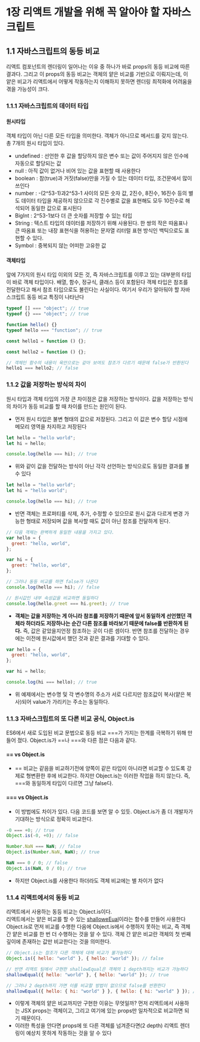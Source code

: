 # 1장 리액트 개발을 위해 꼭 알아야 할 자바스크립트

## 1.1 자바스크립트의 동등 비교

리액트 컴포넌트의 렌더링이 일어나는 이유 중 하나가 바로 props의 동등 비교에 따른 결과다. 그리고 이 props의 동등 비교는 객체의 얕은 비교를 기반으로 이뤄지는데, 이 얕은 비교가 리액트에서 어떻게 작동하는지 이해하지 못하면 렌더링 최적화에 어려움을 겪을 가능성이 크다.

### 1.1.1 자바스크립트의 데이터 타입

#### 원시타입

객체 타입이 아닌 다른 모든 타입을 의미한다. 객체가 아니므로 메서드를 갖지 않는다. 총 7개의 원시 타입이 있다.

- undefined : 선언한 후 값을 할당하지 않은 변수 또는 값이 주어지지 않은 인수에 자동으로 할당되는 값
- null : 아직 값이 없거나 비어 있는 값을 표현할 때 사용한다
- boolean : 참(true)과 거짓(false)만을 가질 수 있는 데이터 타입, 조건문에서 많이 쓰인다
- number : -(2^53-1)과2^53-1 사이의 모든 숫자 값, 2진수, 8진수, 16진수 등의 별도 데이터 타입을 제공하지 않으므로 각 진수별로 값을 표현해도 모두 10진수로 해석되어 동일한 값으로 표시된다
- BigInt : 2^53-1보다 더 큰 숫자를 저장할 수 있는 타입
- String : 텍스트 타입의 데이터를 저장하기 위해 사용된다. 한 쌍의 작은 따옴표나 큰 따옴표 또는 내장 표현식을 허용하는 문자열 리터럴 표현 방식인 백틱으로도 표현할 수 있다.
- Symbol : 중복되지 않는 어떠한 고유한 값

#### 객체타입

앞에 7가지의 원시 타입 이외의 모든 것, 즉 자바스크립트를 이루고 있는 대부분의 타입이 바로 객체 타입이다. 배열, 함수, 정규식, 클래스 등이 포함된다
객체 타입은 참조를 전달한다고 해서 참조 타입으로도 불린다는 사실이다. 여기서 우리가 알아둬야 할 자바스크립트 동등 비교 특징이 나타난다

```js
typeof [] === "object"; // true
typeof {} === "object"; // true

function hello() {}
typeof hello === "function"; // true

const hello1 = function () {};

const hello2 = function () {};

// 객체인 함수의 내용이 육안으로는 같아 보여도 참조가 다르기 때문에 false가 반환된다
hello1 === hello2; // false
```

### 1.1.2 값을 저장하는 방식의 차이

원시 타입과 객체 타입의 가장 큰 차이점은 값을 저장하는 방식이다. 값을 저장하는 방식의 차이가 동등 비교를 할 때 차이를 만드는 원인이 된다.

- 먼저 원시 타입은 불변 형태의 값으로 저장된다. 그리고 이 값은 변수 할당 시점에 메모리 영역을 차지하고 저장된다

```js
let hello = "hello world";
let hi = hello;

console.log(hello === hi); // true
```

- 위와 같이 값을 전달하는 방식이 아닌 각각 선언하는 방식으로도 동일한 결과를 볼 수 있다

```js
let hello = "hello world";
let hi = "hello world";

console.log(hello === hi); // true
```

- 반면 객체는 프로퍼티를 삭제, 추가, 수정할 수 있으므로 원시 값과 다르게 변경 가능한 형태로 저장되며 값을 복사할 때도 값이 아닌 참조를 전달하게 된다.

```js
// 다음 객체는 완벽하게 동일한 내용을 가지고 있다.
var hello = {
  greet: "hello, world",
};

var hi = {
  greet: "hello, world",
};

// 그러나 동등 비교를 하면 false가 나온다
console.log(hello === hi); // false

// 원시값인 내부 속성값을 비교하면 동일하다
console.log(hello.greet === hi.greet); // true
```

- **객체는 값을 저장하는 게 아니라 참조를 저장하기 때문에 앞서 동일하게 선언했던 객체라 하더라도 저장하나는 순간 다른 참조를 바라보기 때문에 false를 반환하게 된다.** 즉, 값은 같았을지언정 참조하는 곳이 다른 셈이다. 반면 참조를 전달하는 경우에는 이전에 원시값에서 했던 것과 같은 결과를 기대할 수 있다.

```js
var hello = {
  greet: "hello, world",
};

var hi = hello;

console.log(hi === hello); // true
```

- 위 예제에서는 변수명 및 각 변수명의 주소가 서로 다르지만 참조값이 복사(얕은 복사)되어 value가 가리키는 주소는 동일하다.

### 1.1.3 자바스크립트의 또 다른 비교 공식, Object.is

ES6에서 새로 도입된 비교 문법으로 동등 비교 ===가 가지는 한계를 극복하기 위해 만들어 졌다. Object.is가 ==나 ===와 다른 점은 다음과 같다.

#### == vs Object.is

- == 비교는 같음을 비교하기전에 양쪽이 같은 타입이 아니라면 비교할 수 있도록 강제로 형변환한 후에 비교한다. 하지만 Object.is는 이러한 작업을 하지 않는다. 즉, ===와 동일하게 타입이 다르면 그냥 false다.

#### === vs Object.is

- 이 방법에도 차이가 있다. 다음 코드를 보면 알 수 있듯. Object.is가 좀 더 개발자가 기대하는 방식으로 정확히 비교한다.

```js
-0 === +0; // true
Object.is(-0, +0); // false

Number.NaN === NaN; // false
Object.is(Number.NaN, NaN); // true

NaN === 0 / 0; // false
Object.is(NaN, 0 / 0); // true
```

- 하지만 Object.is를 사용한다 하더라도 객체 비교에는 별 차이가 없다

### 1.1.4 리액트에서의 동등 비교

리액트에서 사용하는 동등 비교는 Object.is이다.  
리액트에서는 얕은 비교를 할 수 있는 [shalloweEual](https://www.npmjs.com/package/shallowequal)이라는 함수를 만들어 사용한다  
Object.is로 먼저 비교를 수행한 다음에 Object.is에서 수행하지 못하는 비교, 즉 객체 간 얕은 비교를 한 번 더 수행하는 것을 알 수 있다. 객체 간 얕은 비교란 객체의 첫 번째 깊이에 존재하는 값만 비교한다는 것을 의미한다.

```js
// Object.is는 참조가 다른 객체에 대해 비교가 불가능하다
Object.is({ hello: "world" }, { hello: "world" }); // false

// 반면 리액트 팀에서 구현한 shallowEqual은 객체의 1 depth까지는 비교가 가능하다
shallowEqual({ hello: "world" }, { hello: "world" }); // true

// 그러나 2 depth까지 가면 이를 비교할 방법이 없으므로 false를 반환한다
shallowEqual({ hello: { hi: "world" } }, { hello: { hi: "world" } }); // false
```

- 이렇게 객체의 얕은 비교까지만 구현한 이유는 무엇일까? 먼저 리액트에서 사용하는 JSX props는 객체이고, 그리고 여기에 있는 props만 일차적으로 비교하면 되기 때문이다.
- 이러한 특성을 안다면 props에 또 다른 객체를 넘겨준다면(2 depth) 리액트 렌더링이 예상치 못하게 작동하는 것을 알 수 있다
